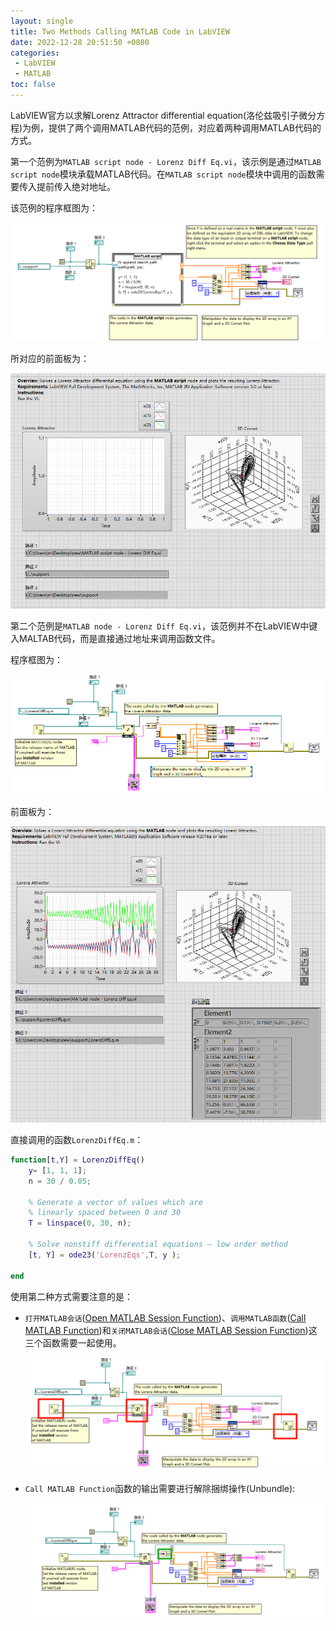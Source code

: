 ```yaml
---
layout: single
title: Two Methods Calling MATLAB Code in LabVIEW
date: 2022-12-28 20:51:50 +0800
categories: 
 - LabVIEW
 - MATLAB
toc: false
---
```


LabVIEW官方以求解Lorenz Attractor differential equation(洛伦兹吸引子微分方程)为例，提供了两个调用MATLAB代码的范例，对应着两种调用MATLAB代码的方式。

第一个范例为`MATLAB script node - Lorenz Diff Eq.vi`，该示例是通过`MATLAB script node`模块承载MATLAB代码。在`MATLAB script node`模块中调用的函数需要传入提前传入绝对地址。

该范例的程序框图为：

![image-20221228202953549](https://github.com/HelloWorld-1017/blog-images/blob/main/migration/DeLLLaptop/image-20221228202953549.png?raw=true)

所对应的前面板为：

![image-20221228203111483](https://github.com/HelloWorld-1017/blog-images/blob/main/migration/DeLLLaptop/image-20221228203111483.png?raw=true)

第二个范例是`MATLAB node - Lorenz Diff Eq.vi`，该范例并不在LabVIEW中键入MALTAB代码，而是直接通过地址来调用函数文件。

程序框图为：

![image-20221228203622475](https://github.com/HelloWorld-1017/blog-images/blob/main/migration/DeLLLaptop/image-20221228203622475.png?raw=true)

前面板为：

![image-20221228203642294](https://github.com/HelloWorld-1017/blog-images/blob/main/migration/DeLLLaptop/image-20221228203642294.png?raw=true)

直接调用的函数`LorenzDiffEq.m`：

```matlab
function[t,Y] = LorenzDiffEq()
    y= [1, 1, 1];
    n = 30 / 0.05;
    
    % Generate a vector of values which are 
    % linearly spaced between 0 and 30
    T = linspace(0, 30, n);
    
    % Solve nonstiff differential equations — low order method
    [t, Y] = ode23('LorenzEqs',T, y );

end
```

使用第二种方式需要注意的是：

- `打开MATLAB会话`([Open MATLAB Session Function](https://www.ni.com/docs/en-US/bundle/labview/page/glang/open_matlab_session.html))、`调用MATLAB函数`([Call MATLAB Function](https://www.ni.com/docs/en-US/bundle/labview/page/glang/run_matlab_function.html))和`关闭MATLAB会话`([Close MATLAB Session Function](https://www.ni.com/docs/en-US/bundle/labview/page/glang/close_matlab_session.html))这三个函数需要一起使用。

  ![image-20221228204733417](https://github.com/HelloWorld-1017/blog-images/blob/main/migration/DeLLLaptop/image-20221228204733417.png?raw=true)

- `Call MATLAB Function`函数的输出需要进行解除捆绑操作(Unbundle):

  ![image-20221228204921517](https://github.com/HelloWorld-1017/blog-images/blob/main/migration/DeLLLaptop/image-20221228204921517.png?raw=true)

<br>